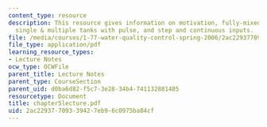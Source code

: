 ```yaml
---
content_type: resource
description: This resource gives information on motivation, fully-mixed reactors,
  single & multiple tanks with pulse, and step and continuous inputs.
file: /media/courses/1-77-water-quality-control-spring-2006/2ac22937709339427eb96c0975ba84cf_chapter5lecture.pdf
file_type: application/pdf
learning_resource_types:
- Lecture Notes
ocw_type: OCWFile
parent_title: Lecture Notes
parent_type: CourseSection
parent_uid: d0ba6d82-f5c7-3e28-34b4-741132881405
resourcetype: Document
title: chapter5lecture.pdf
uid: 2ac22937-7093-3942-7eb9-6c0975ba84cf
---
```

